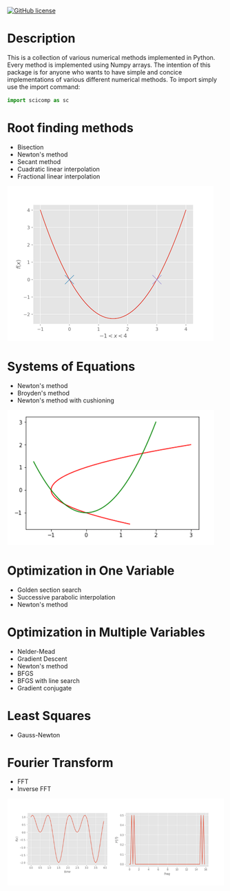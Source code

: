 [![GitHub license](https://img.shields.io/github/license/carlosb/scicomp.svg)](https://github.com/carlosb/scicomp/blob/master/LICENSE)

# Description
This is a collection of various numerical methods implemented in Python. Every method is implemented
using Numpy arrays. The intention of this package is for anyone who wants to have simple and concice
implementations of various different numerical methods. To import simply use the import command:

````Python
import scicomp as sc
````

# Root finding methods
- Bisection
- Newton's method
- Secant method
- Cuadratic linear interpolation
- Fractional linear interpolation

![alt text](doc/images/root_cover.png)

# Systems of Equations
- Newton's method
- Broyden's method
- Newton's method with cushioning

![alt text](doc/images/syseq_cover.png)

# Optimization in One Variable
- Golden section search
- Successive parabolic interpolation
- Newton's method

# Optimization in Multiple Variables
- Nelder-Mead
- Gradient Descent
- Newton's method
- BFGS
- BFGS with line search
- Gradient conjugate

# Least Squares
- Gauss-Newton

# Fourier Transform
- FFT
- Inverse FFT

![alt text](doc/images/fourier_cover.png)


